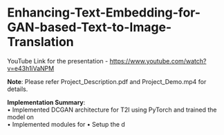 # Enhancing-Text-Embedding-for-GAN-based-Text-to-Image-Translation

YouTube Link for the presentation - https://www.youtube.com/watch?v=e43h1iVaNPM

**Note**: Please refer Project_Description.pdf and Project_Demo.mp4 for details.  

**Implementation Summary**:  
• Implemented DCGAN architecture for T2I using PyTorch and trained the model on   
• Implemented modules for 
• Setup the d  

